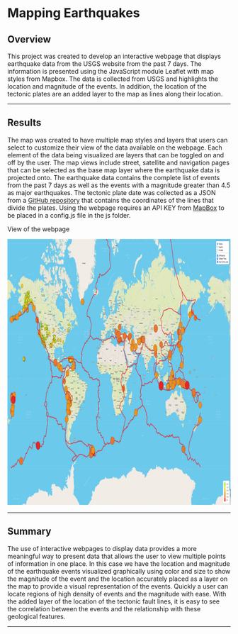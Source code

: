 # Mapping Earthquakes

## Overview

This project was created to develop an interactive webpage that displays earthquake data from the USGS website from the past 7 days.  The information is presented using the JavaScript module Leaflet with map styles from Mapbox.  The data is collected from USGS and highlights the location and magnitude of the events.  In addition, the location of the tectonic plates are an added layer to the map as lines along their location.

---

## Results

The map was created to have multiple map styles and layers that users can select to customize their view of the data available on the webpage.  Each element of the data being visualized are layers that can be toggled on and off by the user.  The map views include street, satellite and navigation pages that can be selected as the base map layer where the earthquake data is projected onto.  The earthquake data contains the complete list of events from the past 7 days as well as the events with a magnitude greater than 4.5 as major earthquakes.  The tectonic plate date was collected as a JSON from a [GitHub repository](https://github.com/fraxen/tectonicplates) that contains the coordinates of the lines that divide the plates. Using the webpage requires an API KEY from [MapBox](https://www.mapbox.com) to be placed in a config.js file in the js folder.

View of the webpage

<img src="images/map_view.png" width="800" height="600">

---

## Summary

The use of interactive webpages to display data provides a more meaningful way to present data that allows the user to view multiple points of information in one place.  In this case we have the location and magnitude of the earthquake events visualized graphically using color and size to show the magnitude of the event and the location accurately placed as a layer on the map to provide a visual representation of the events.  Quickly a user can locate regions of high density of events and the magnitude with ease.  With the added layer of the location of the tectonic fault lines, it is easy to see the correlation between the events and the relationship with these geological features. 

---
